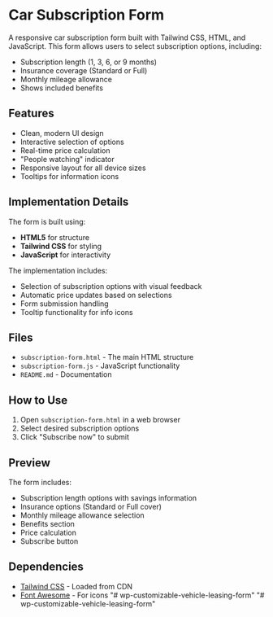 # Car Subscription Form

A responsive car subscription form built with Tailwind CSS, HTML, and JavaScript. This form allows users to select subscription options, including:

- Subscription length (1, 3, 6, or 9 months)
- Insurance coverage (Standard or Full)
- Monthly mileage allowance
- Shows included benefits

## Features

- Clean, modern UI design
- Interactive selection of options
- Real-time price calculation
- "People watching" indicator
- Responsive layout for all device sizes
- Tooltips for information icons

## Implementation Details

The form is built using:
- **HTML5** for structure
- **Tailwind CSS** for styling
- **JavaScript** for interactivity

The implementation includes:
- Selection of subscription options with visual feedback
- Automatic price updates based on selections
- Form submission handling
- Tooltip functionality for info icons

## Files

- `subscription-form.html` - The main HTML structure
- `subscription-form.js` - JavaScript functionality
- `README.md` - Documentation

## How to Use

1. Open `subscription-form.html` in a web browser
2. Select desired subscription options
3. Click "Subscribe now" to submit

## Preview

The form includes:
- Subscription length options with savings information
- Insurance options (Standard or Full cover)
- Monthly mileage allowance selection
- Benefits section
- Price calculation
- Subscribe button

## Dependencies

- [Tailwind CSS](https://tailwindcss.com/) - Loaded from CDN
- [Font Awesome](https://fontawesome.com/) - For icons "# wp-customizable-vehicle-leasing-form" 
"# wp-customizable-vehicle-leasing-form" 
